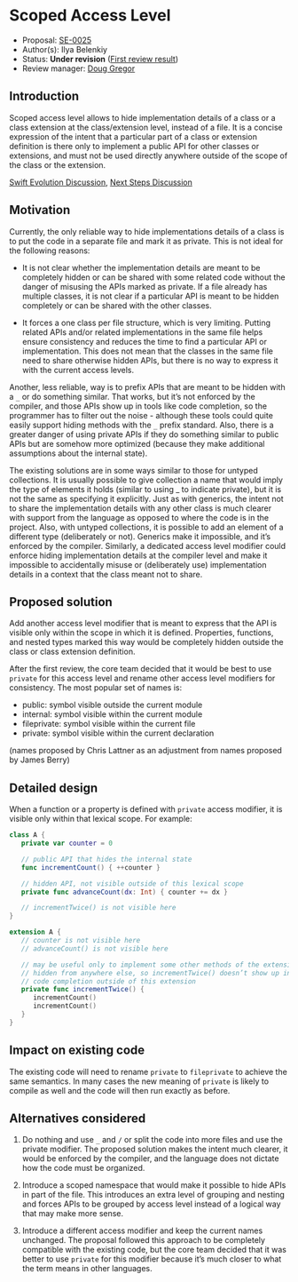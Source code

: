 # Scoped Access Level

* Proposal: [SE-0025](https://github.com/apple/swift-evolution/blob/master/proposals/0025-scoped-access-level.md)
* Author(s): Ilya Belenkiy
* Status: **Under revision** ([First review result](http://thread.gmane.org/gmane.comp.lang.swift.evolution/12010))
* Review manager: [Doug Gregor](http://github.com/DougGregor)

## Introduction

Scoped access level allows to hide implementation details of a class or a class extension at the class/extension level, instead of a file. It is a concise expression of the intent that a particular part of a class or extension definition is there only to implement a public API for other classes or extensions, and must not be used directly anywhere outside of the scope of the class or the extension.

[Swift Evolution Discussion](http://thread.gmane.org/gmane.comp.lang.swift.evolution/9334), [Next Steps Discussion](http://thread.gmane.org/gmane.comp.lang.swift.evolution/12183)

## Motivation

Currently, the only reliable way to hide implementations details of a class is to put the code in a separate file and mark it as private. This is not ideal for the following reasons:

- It is not clear whether the implementation details are meant to be completely hidden or can be shared with some related code without the danger of misusing the APIs marked as private. If a file already has multiple classes, it is not clear if a particular API is meant to be hidden completely or can be shared with the other classes.

- It forces a one class per file structure, which is very limiting. Putting related APIs and/or related implementations in the same file helps ensure consistency and reduces the time to find a particular API or implementation. This does not mean that the classes in the same file need to share otherwise hidden APIs, but there is no way to express it with the current access levels.

Another, less reliable, way is to prefix APIs that are meant to be hidden with a `_` or do something similar. That works, but it’s not enforced by the compiler, and those APIs show up in tools like code completion, so the programmer has to filter out the noise - although these tools could quite easily support hiding methods with the `_` prefix standard. Also, there is a greater danger of using private APIs if they do something similar to public APIs but are somehow more optimized (because they make additional assumptions about the internal state).

The existing solutions are in some ways similar to those for untyped collections. It is usually possible to give collection a name that would imply the type of elements it holds (similar to using _ to indicate private), but it is not the same as specifying it explicitly. Just as with generics, the intent not to share the implementation details with any other class is much clearer with support from the language as opposed to where the code is in the project. Also, with untyped collections, it is possible to add an element of a different type (deliberately or not). Generics make it impossible, and it’s enforced by the compiler. Similarly, a dedicated access level modifier could enforce hiding implementation details at the compiler level and make it impossible to accidentally misuse or (deliberately use) implementation details in a context that the class meant not to share.

## Proposed solution

Add another access level modifier that is meant to express that the API is visible only within the scope in which it is defined. Properties, functions, and nested types marked this way would be completely hidden outside the class or class extension definition.

After the first review, the core team decided that it would be best to use `private` for this access level and rename other access level modifiers for consistency. The most popular set of names is:

- public: symbol visible outside the current module
- internal: symbol visible within the current module
- fileprivate: symbol visible within the current file
- private: symbol visible within the current declaration

(names proposed by Chris Lattner as an adjustment from names proposed by James Berry)

## Detailed design

When a function or a property is defined with `private` access modifier, it is visible only within that lexical scope. For example:

```swift
class A {
   private var counter = 0

   // public API that hides the internal state
   func incrementCount() { ++counter }

   // hidden API, not visible outside of this lexical scope
   private func advanceCount(dx: Int) { counter += dx }

   // incrementTwice() is not visible here
}

extension A {
   // counter is not visible here
   // advanceCount() is not visible here

   // may be useful only to implement some other methods of the extension
   // hidden from anywhere else, so incrementTwice() doesn’t show up in 
   // code completion outside of this extension
   private func incrementTwice() {
      incrementCount()
      incrementCount()
   }
}
```

## Impact on existing code

The existing code will need to rename `private` to `fileprivate` to achieve the same semantics. In many cases the new meaning of `private` is likely to compile as well and the code will then run exactly as before.

## Alternatives considered

1. Do nothing and use `_` and `/` or split the code into more files and use the private modifier. The proposed solution makes the intent much clearer, it would be enforced by the compiler, and the language does not dictate how the code must be organized.

2. Introduce a scoped namespace that would make it possible to hide APIs in part of the file. This introduces an extra level of grouping and nesting and forces APIs to be grouped by access level instead of a logical way that may make more sense.

3. Introduce a different access modifier and keep the current names unchanged. The proposal followed this approach to be completely compatible with the existing code, but the core team decided that it was better to use `private` for this modifier because it’s much closer to what the term means in other languages.

